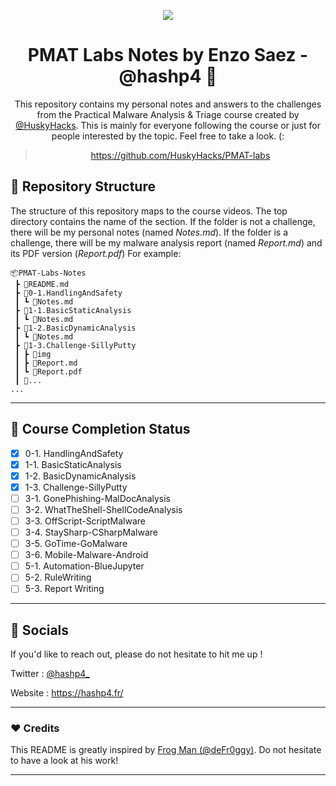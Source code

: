 <p align="center">
  <img src="https://user-images.githubusercontent.com/57866415/135939695-6f2c2ce7-403b-4aab-977f-561d17be73ce.png" />
</p>

<div align="center">

# PMAT Labs Notes by Enzo Saez - @hashp4 🔬


This repository contains my personal notes and answers to the challenges from the Practical Malware Analysis & Triage course created by [@HuskyHacks](https://github.com/HuskyHacks). This is mainly for everyone following the course or just for people interested by the topic. Feel free to take a look. (:

> https://github.com/HuskyHacks/PMAT-labs

</div>

## 🧭 Repository Structure

The structure of this repository maps to the course videos. The top directory contains the name of the section. If the folder is not a challenge, there will be my personal notes (named *Notes.md*). If the folder is a challenge, there will be my malware analysis report (named *Report.md*) and its PDF version (*Report.pdf*) For example:
```
📦PMAT-Labs-Notes
 ┣ 📜README.md
 ┣ 📂0-1.HandlingAndSafety
 ┃ ┗ 📜Notes.md
 ┣ 📂1-1.BasicStaticAnalysis
 ┃ ┗ 📜Notes.md
 ┣ 📂1-2.BasicDynamicAnalysis
 ┃ ┗ 📜Notes.md
 ┣ 📂1-3.Challenge-SillyPutty
 ┃ ┣ 📂img
 ┃ ┣ 📜Report.md
 ┃ ┗ 📜Report.pdf
 ┃ 📂...
...
```

---

## 🚩 Course Completion Status

- [x] 0-1. HandlingAndSafety
- [x] 1-1. BasicStaticAnalysis
- [x] 1-2. BasicDynamicAnalysis
- [x] 1-3. Challenge-SillyPutty
- [ ] 3-1. GonePhishing-MalDocAnalysis
- [ ] 3-2. WhatTheShell-ShellCodeAnalysis
- [ ] 3-3. OffScript-ScriptMalware
- [ ] 3-4. StaySharp-CSharpMalware
- [ ] 3-5. GoTime-GoMalware
- [ ] 3-6. Mobile-Malware-Android
- [ ] 5-1. Automation-BlueJupyter
- [ ] 5-2. RuleWriting
- [ ] 5-3. Report Writing

---

## 🔗 Socials
If you'd like to reach out, please do not hesitate to hit me up ! 

Twitter : [@hashp4_](https://twitter.com/hashp4_)

Website : https://hashp4.fr/

---

### ❤️ Credits

This README is greatly inspired by [Frog Man (@deFr0ggy)](https://github.com/deFr0ggy). Do not hesitate to have a look at his work! 

---
